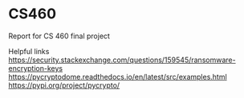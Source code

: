 # CS460
Report for CS 460 final project



Helpful links
https://security.stackexchange.com/questions/159545/ransomware-encryption-keys
https://pycryptodome.readthedocs.io/en/latest/src/examples.html
https://pypi.org/project/pycrypto/
